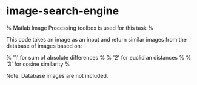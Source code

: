 # image-search-engine



% Matlab Image Processing toolbox is used for this task % 


This code takes an image as an input and return similar images from the database of images based on:

 % '1' for sum of absolute differences % 
 % '2' for euclidian distances % 
 % '3' for cosine similarity %






Note: Database images are not included.
